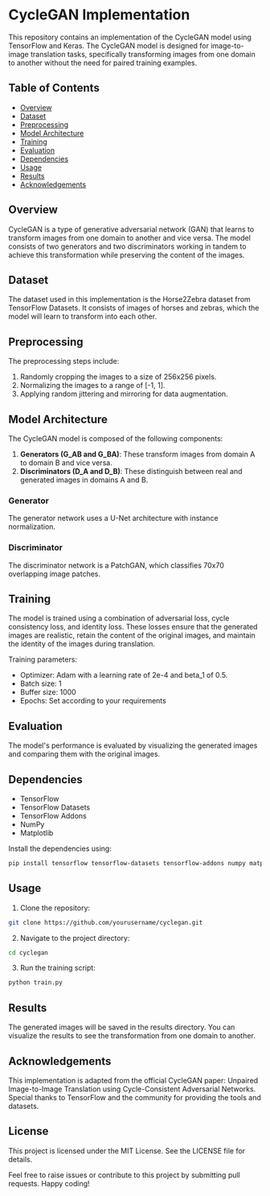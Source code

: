 # CycleGAN Implementation

This repository contains an implementation of the CycleGAN model using TensorFlow and Keras. The CycleGAN model is designed for image-to-image translation tasks, specifically transforming images from one domain to another without the need for paired training examples.

## Table of Contents
- [Overview](#overview)
- [Dataset](#dataset)
- [Preprocessing](#preprocessing)
- [Model Architecture](#model-architecture)
- [Training](#training)
- [Evaluation](#evaluation)
- [Dependencies](#dependencies)
- [Usage](#usage)
- [Results](#results)
- [Acknowledgements](#acknowledgements)

## Overview
CycleGAN is a type of generative adversarial network (GAN) that learns to transform images from one domain to another and vice versa. The model consists of two generators and two discriminators working in tandem to achieve this transformation while preserving the content of the images.

## Dataset
The dataset used in this implementation is the Horse2Zebra dataset from TensorFlow Datasets. It consists of images of horses and zebras, which the model will learn to transform into each other.

## Preprocessing
The preprocessing steps include:
1. Randomly cropping the images to a size of 256x256 pixels.
2. Normalizing the images to a range of [-1, 1].
3. Applying random jittering and mirroring for data augmentation.

## Model Architecture
The CycleGAN model is composed of the following components:
1. **Generators (G_AB and G_BA)**: These transform images from domain A to domain B and vice versa.
2. **Discriminators (D_A and D_B)**: These distinguish between real and generated images in domains A and B.

### Generator
The generator network uses a U-Net architecture with instance normalization.

### Discriminator
The discriminator network is a PatchGAN, which classifies 70x70 overlapping image patches.

## Training
The model is trained using a combination of adversarial loss, cycle consistency loss, and identity loss. These losses ensure that the generated images are realistic, retain the content of the original images, and maintain the identity of the images during translation.

Training parameters:
- Optimizer: Adam with a learning rate of 2e-4 and beta_1 of 0.5.
- Batch size: 1
- Buffer size: 1000
- Epochs: Set according to your requirements

## Evaluation
The model's performance is evaluated by visualizing the generated images and comparing them with the original images.

## Dependencies
- TensorFlow
- TensorFlow Datasets
- TensorFlow Addons
- NumPy
- Matplotlib

Install the dependencies using:
```bash
pip install tensorflow tensorflow-datasets tensorflow-addons numpy matplotlib
```
## Usage
1. Clone the repository:
```bash
git clone https://github.com/yourusername/cyclegan.git
```
2. Navigate to the project directory:
```bash
cd cyclegan
```
3. Run the training script:
```bash
python train.py
```
## Results
The generated images will be saved in the results directory. You can visualize the results to see the transformation from one domain to another.

## Acknowledgements
This implementation is adapted from the official CycleGAN paper: Unpaired Image-to-Image Translation using Cycle-Consistent Adversarial Networks. Special thanks to TensorFlow and the community for providing the tools and datasets.

## License
This project is licensed under the MIT License. See the LICENSE file for details.

Feel free to raise issues or contribute to this project by submitting pull requests. Happy coding!
